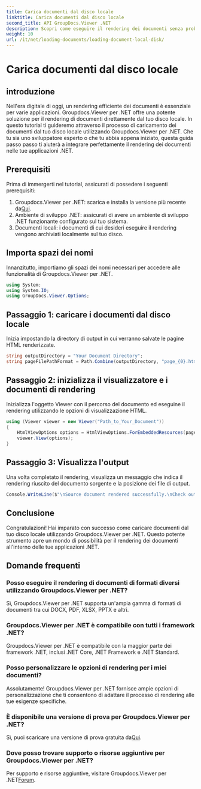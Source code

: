 ```yaml
---
title: Carica documenti dal disco locale
linktitle: Carica documenti dal disco locale
second_title: API GroupDocs.Viewer .NET
description: Scopri come eseguire il rendering dei documenti senza problemi dal disco locale utilizzando Groupdocs.Viewer per .NET. Migliora le tue applicazioni .NET con documenti efficienti.
weight: 10
url: /it/net/loading-documents/loading-document-local-disk/
---
```


# Carica documenti dal disco locale

## introduzione
Nell'era digitale di oggi, un rendering efficiente dei documenti è essenziale per varie applicazioni. Groupdocs.Viewer per .NET offre una potente soluzione per il rendering di documenti direttamente dal tuo disco locale. In questo tutorial ti guideremo attraverso il processo di caricamento dei documenti dal tuo disco locale utilizzando Groupdocs.Viewer per .NET. Che tu sia uno sviluppatore esperto o che tu abbia appena iniziato, questa guida passo passo ti aiuterà a integrare perfettamente il rendering dei documenti nelle tue applicazioni .NET.
## Prerequisiti
Prima di immergerti nel tutorial, assicurati di possedere i seguenti prerequisiti:
1.  Groupdocs.Viewer per .NET: scarica e installa la versione più recente da[Qui](https://releases.groupdocs.com/viewer/net/).
2. Ambiente di sviluppo .NET: assicurati di avere un ambiente di sviluppo .NET funzionante configurato sul tuo sistema.
3. Documenti locali: i documenti di cui desideri eseguire il rendering vengono archiviati localmente sul tuo disco.

## Importa spazi dei nomi
Innanzitutto, importiamo gli spazi dei nomi necessari per accedere alle funzionalità di Groupdocs.Viewer per .NET.
```csharp
using System;
using System.IO;
using GroupDocs.Viewer.Options;
```
## Passaggio 1: caricare i documenti dal disco locale
Inizia impostando la directory di output in cui verranno salvate le pagine HTML renderizzate.
```csharp
string outputDirectory = "Your Document Directory";
string pageFilePathFormat = Path.Combine(outputDirectory, "page_{0}.html");
```
## Passaggio 2: inizializza il visualizzatore e i documenti di rendering
Inizializza l'oggetto Viewer con il percorso del documento ed eseguine il rendering utilizzando le opzioni di visualizzazione HTML.
```csharp
using (Viewer viewer = new Viewer("Path_to_Your_Document"))
{
    HtmlViewOptions options = HtmlViewOptions.ForEmbeddedResources(pageFilePathFormat);
    viewer.View(options);
}
```
## Passaggio 3: Visualizza l'output
Una volta completato il rendering, visualizza un messaggio che indica il rendering riuscito del documento sorgente e la posizione dei file di output.
```csharp
Console.WriteLine($"\nSource document rendered successfully.\nCheck output in {outputDirectory}.");
```

## Conclusione
Congratulazioni! Hai imparato con successo come caricare documenti dal tuo disco locale utilizzando Groupdocs.Viewer per .NET. Questo potente strumento apre un mondo di possibilità per il rendering dei documenti all'interno delle tue applicazioni .NET.
## Domande frequenti
### Posso eseguire il rendering di documenti di formati diversi utilizzando Groupdocs.Viewer per .NET?
Sì, Groupdocs.Viewer per .NET supporta un'ampia gamma di formati di documenti tra cui DOCX, PDF, XLSX, PPTX e altri.
### Groupdocs.Viewer per .NET è compatibile con tutti i framework .NET?
Groupdocs.Viewer per .NET è compatibile con la maggior parte dei framework .NET, inclusi .NET Core, .NET Framework e .NET Standard.
### Posso personalizzare le opzioni di rendering per i miei documenti?
Assolutamente! Groupdocs.Viewer per .NET fornisce ampie opzioni di personalizzazione che ti consentono di adattare il processo di rendering alle tue esigenze specifiche.
### È disponibile una versione di prova per Groupdocs.Viewer per .NET?
Sì, puoi scaricare una versione di prova gratuita da[Qui](https://releases.groupdocs.com/).
### Dove posso trovare supporto o risorse aggiuntive per Groupdocs.Viewer per .NET?
 Per supporto e risorse aggiuntive, visitare Groupdocs.Viewer per .NET[Forum](https://forum.groupdocs.com/c/viewer/9).